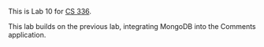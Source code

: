 This is Lab 10 for 
[CS 336](https://cs.calvin.edu/courses/cs/336/kvlinden).

This lab builds on the previous lab, integrating MongoDB into the Comments application.